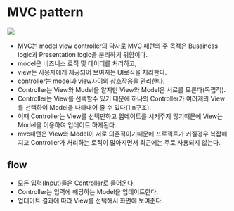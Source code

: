 # MVC pattern

<img src="https://t1.daumcdn.net/thumb/R1280x0/?fname=http://t1.daumcdn.net/brunch/service/user/1OLd/image/66QY6--aek5zaAuLAsHFWgXwwG0.png" />

- MVC는 model view controller의 약자로 MVC 패턴의 주 목적은 Bussiness logic과 Presentation logic을 분리하기 위함이다.
- model은 비즈니스 로직 및 데이터를 처리하고,
- view는 사용자에게 제공되어 보여지는 UI로직을 처리한다.
- controller는 model과 view사이의 상호작용을 관리한다.
- Controller는 View와 Model을 알지만 View와 Model은 서로를 모른다(독립적).
- Controller는 View를 선택할수 있기 때문에 하나의 Controller가 여러개의 View를 선택하여 Model을 나타내어 줄 수 있다(1:n구조).
- 이때 Controller는 View를 선택만하고 업데이트를 시켜주지 않기때문에 View는 Model을 이용하여 업데이트 하게된다.
- mvc패턴은 View와 Model이 서로 의존적이기때문에 프로젝트가 커질경우 복잡해지고 Controller가 처리하는 로직이 많아지면서 최근에는 주로 사용되지 않는다.

## flow

- 모든 입력(Input)들은 Controller로 들어온다.
- Controller는 입력에 해당하는 Model을 업데이트한다.
- 업데이트 결과에 따라 View를 선택해서 화면에 보여준다.
